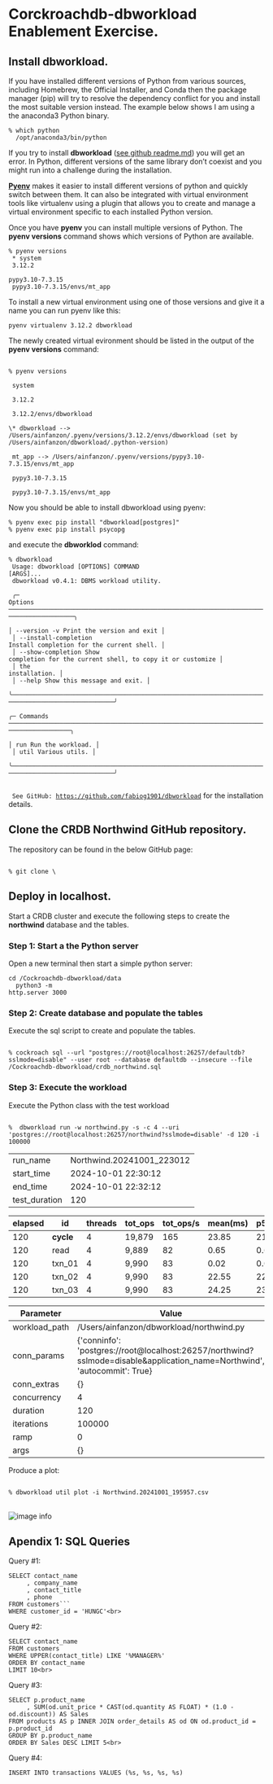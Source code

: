 # Corckroachdb-dbworkload Enablement Exercise.

## Install dbworkload.

If you have installed different versions of Python from various sources, including Homebrew, the Official Installer, and Conda then the package manager (pip) will try to resolve the dependency conflict for you and install the most suitable version instead. The example below shows I am using a the anaconda3 Python binary.

<code>% which python<br>
&nbsp;/opt/anaconda3/bin/python
</code>

If you try to install **dbworkload** ([see github readme.md](https://github.com/fabiog1901/dbworkload/blob/main/README.md#1-psycopg-postgresql-cockroachdb)) you will get an error. In Python, different versions of the same library don’t coexist and you might run into a challenge during the installation.

**[Pyenv](https://realpython.com/intro-to-pyenv/)** makes it easier to install different versions of python and quickly switch between them. It can also be integrated with virtual environment tools like virtualenv using a plugin that allows you to create and manage a virtual environment specific to each installed Python version.

Once you have **pyenv** you can install multiple versions of Python. The **pyenv versions** command shows which versions of Python are available.

<code>% pyenv versions<br>
\* system<br>
3.12.2<br>
pypy3.10-7.3.15<br>
pypy3.10-7.3.15/envs/mt_app
</code>

To install a new virtual environment using one of those versions and give it a name you can run pyenv like this: 

<code>pyenv virtualenv 3.12.2 dbworkload</code>

The newly created virtual evironment should be listed in the output of the **pyenv versions** command:

<code>
% pyenv versions<br>
&nbsp;system<br>
&nbsp;3.12.2<br>
&nbsp;3.12.2/envs/dbworkload<br>
\* dbworkload --> /Users/ainfanzon/.pyenv/versions/3.12.2/envs/dbworkload (set by /Users/ainfanzon/dbworkload/.python-version)<br>
&nbsp;mt_app --> /Users/ainfanzon/.pyenv/versions/pypy3.10-7.3.15/envs/mt_app<br>
&nbsp;pypy3.10-7.3.15<br>
&nbsp;pypy3.10-7.3.15/envs/mt_app
</code>

<p>Now you should be able to install dbworkload using pyenv:

```% pyenv exec pip install "dbworkload[postgres]"```<br>
```% pyenv exec pip install psycopg```

and execute the **dbworklod** command:

<code>% dbworkload<br>
 Usage: dbworkload [OPTIONS] COMMAND [ARGS]...<br>
 dbworkload v0.4.1: DBMS workload utility.<br>
 <br>
╭─ Options ────────────────────────────────────────────────────────────────────────────────────────╮<br>
│ --version             -v        Print the version and exit                                       │<br>
│ --install-completion            Install completion for the current shell.                        │<br>
│ --show-completion               Show completion for the current shell, to copy it or customize   │<br>
│                                 the installation.                                                │<br>
│ --help                          Show this message and exit.                                      │<br>
╰──────────────────────────────────────────────────────────────────────────────────────────────────╯<br>
╭─ Commands ───────────────────────────────────────────────────────────────────────────────────────╮<br>
│ run                   Run the workload.                                                          │<br>
│ util                  Various utils.                                                             │<br>
╰──────────────────────────────────────────────────────────────────────────────────────────────────╯<br>
<br>
See GitHub: <https://github.com/fabiog1901/dbworkload></code> for the installation details.

## Clone the CRDB Northwind GitHub repository.

The repository can be found in the below GitHub page:

<code>
% git clone \<https://github.com/ainfanzon/Cockroachdb-dbworkload>
</code>

## Deploy in localhost.

Start a CRDB cluster and execute the following steps to create the **northwind** database and the tables.

### Step 1: Start a the Python server

Open a new terminal then start a simple python server:

<code>cd <DOWNLOAD DIR>/Cockroachdb-dbworkload/data<br>
&nbsp;python3 -m http.server 3000
</code>

### Step 2: Create database and populate the tables

Execute the sql script to create and populate the tables.

<code>
% cockroach sql --url "postgres://root@localhost:26257/defaultdb?sslmode=disable" --user root --database defaultdb --insecure --file <DOWNLOAD DIR>/Cockroachdb-dbworkload/crdb_northwind.sql</code>

### Step 3: Execute the workload

Execute the Python class with the test workload

<code>
%  dbworkload run -w northwind.py -s -c 4 --uri 'postgres://root@localhost:26257/northwind?sslmode=disable' -d 120 -i 100000
</code>

|     |    |
|-------------|-------------------------|
|run_name|Northwind.20241001_223012|
|start_time|2024-10-01 22:30:12|
|end_time|2024-10-01 22:32:12|
|test_duration|120|


|elapsed|id|threads|tot_ops|tot_ops/s|mean(ms)|p50(ms)|p90(ms)|p95(ms)|p99(ms)|max(ms)|
|---|---|---|---|---|---|---|---|---|---|---|
|120|__cycle__|4|19,879|165|23.85|21.25|50.50|52.73|57.21|116.26|
|120|read|4|9,889|82|0.65|0.60|0.95|1.08|1.48|16.43|
|120|txn_01|4|9,990|83|0.02|0.02|0.03|0.03|0.05|0.20|
|120|txn_02|4|9,990|83|22.55|22.37|26.07|27.27|30.66|84.05|
|120|txn_03|4|9,990|83|24.25|23.99|28.11|29.43|32.80|85.19|


|Parameter|Value|
|----|----|
|workload_path|/Users/ainfanzon/dbworkload/northwind.py|
|conn_params|{'conninfo': 'postgres://root@localhost:26257/northwind?sslmode=disable&application_name=Northwind', 'autocommit': True}|
|conn_extras|{}|
|concurrency|4|
|duration|120|
|iterations|100000|
|ramp|0|
|args|{}|

Produce a plot:

<code>
% dbworkload util plot -i Northwind.20241001_195957.csv
</code>
<br>

![image info](./Northwind_Plot.png)

## Apendix 1: SQL Queries

Query #1:
```
SELECT contact_name
     , company_name
     , contact_title
     , phone
FROM customers```
WHERE customer_id = 'HUNGC'<br>
```
Query #2:
```
SELECT contact_name
FROM customers
WHERE UPPER(contact_title) LIKE '%MANAGER%'
ORDER BY contact_name
LIMIT 10<br>
```
Query #3:
```
SELECT p.product_name
     , SUM(od.unit_price * CAST(od.quantity AS FLOAT) * (1.0 - od.discount)) AS Sales
FROM products AS p INNER JOIN order_details AS od ON od.product_id = p.product_id
GROUP BY p.product_name
ORDER BY Sales DESC LIMIT 5<br>
```
Query #4:
```
INSERT INTO transactions VALUES (%s, %s, %s, %s)
```
